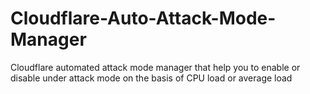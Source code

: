 # Cloudflare-Auto-Attack-Mode-Manager
Cloudflare automated attack mode manager that help you to enable or disable under attack mode on the basis of CPU load or average load
